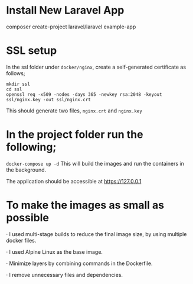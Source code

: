 # Install New Laravel App

composer create-project laravel/laravel example-app

# SSL setup

In the ssl folder under `docker/nginx`, create a self-generated certificate as follows;

```
mkdir ssl
cd ssl
openssl req -x509 -nodes -days 365 -newkey rsa:2048 -keyout ssl/nginx.key -out ssl/nginx.crt
```

This should generate two files, `nginx.crt` and `nginx.key`

# In the project folder run the following;

`docker-compose up -d` This will build the images and run the containers in the background.

The application should be accessible at https://127.0.0.1

# To make the images as small as possible

· I used multi-stage builds to reduce the final image size, by using multiple docker files.

· I used Alpine Linux as the base image.

· Minimize layers by combining commands in the Dockerfile.

· I remove unnecessary files and dependencies.
